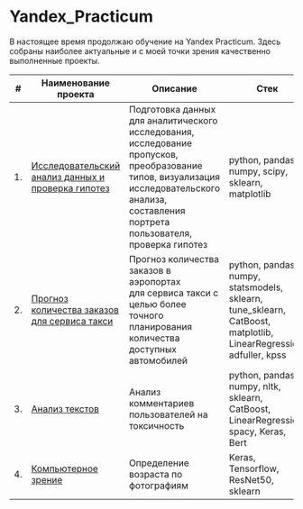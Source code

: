 # Yandex_Practicum


В настоящее время продолжаю обучение на Yandex Practicum. Здесь собраны наиболее актуальные и с моей точки зрения качественно выполненные проекты.

| #    | Наименование проекта                | Описание                                                     | Стек                                                         |
| ---- | ------------------------------------------------------------ | ------------------------------------------------------------ | ------------------------------------------------------------ |
| 1.   | [Исследовательский анализ данных и проверка гипотез](https://github.com/malonosov/Yandex_Practicum/tree/main/%D0%98%D1%81%D1%81%D0%BB%D0%B5%D0%B4%D0%BE%D0%B2%D0%B0%D1%82%D0%B5%D0%BB%D1%8C%D1%81%D0%BA%D0%B8%D0%B9%20%D0%B0%D0%BD%D0%B0%D0%BB%D0%B8%D0%B7%20%D0%B4%D0%B0%D0%BD%D0%BD%D1%8B%D1%85) | Подготовка данных для аналитического исследования, <br/>исследование пропусков, <br/>преобразование типов, визуализация исследовательского анализа, <br/> составления портрета пользователя, <br/> проверка гипотез | python, pandas, numpy, scipy, sklearn, matplotlib       |
| 2.   | [Прогноз количества заказов для сервиса такси](https://github.com/malonosov/Yandex_Practicum/tree/main/%D0%92%D1%80%D0%B5%D0%BC%D0%B5%D0%BD%D0%BD%D1%8B%D0%B5%20%D1%80%D1%8F%D0%B4%D1%8B) | Прогноз количества заказов в аэропортах <br/>для сервиса такси с целью более точного планирования количества доступных <br/>автомобилей | python, pandas, numpy, statsmodels, sklearn, tune_sklearn, CatBoost, matplotlib, LinearRegression, adfuller, kpss |
| 3.   | [Анализ текстов](https://github.com/malonosov/Yandex_Practicum/tree/main/%D0%9C%D0%B0%D1%88%D0%B8%D0%BD%D0%BD%D0%BE%D0%B5%20%D0%BE%D0%B1%D1%83%D1%87%D0%B5%D0%BD%D0%B8%D1%8F%20%D0%B4%D0%BB%D1%8F%20%D1%82%D0%B5%D0%BA%D1%81%D1%82%D0%BE%D0%B2) | Анализ комментариев пользователей на токсичность             | python, pandas, numpy, nltk, sklearn, CatBoost, LinearRegression, spacy, Keras, Bert |
| 4.   | [Компьютерное зрение](https://github.com/malonosov/Yandex_Practicum/tree/main/%D0%9A%D0%BE%D0%BC%D0%BF%D1%8C%D1%8E%D1%82%D0%B5%D1%80%D0%BD%D0%BE%D0%B5%20%D0%B7%D1%80%D0%B5%D0%BD%D0%B8%D0%B5) | Определение возраста по фотографиям            | Keras, Tensorflow, ResNet50, sklearn|
